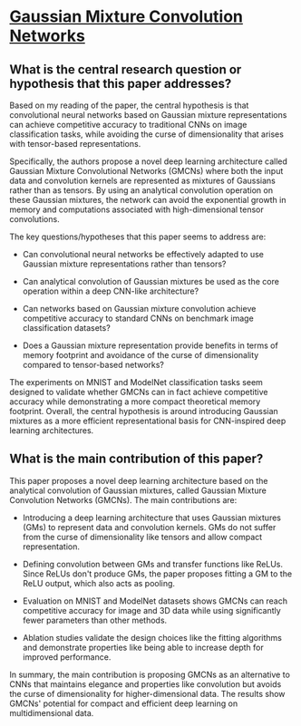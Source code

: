 # [Gaussian Mixture Convolution Networks](https://arxiv.org/abs/2202.09153v1)

## What is the central research question or hypothesis that this paper addresses?

 Based on my reading of the paper, the central hypothesis is that convolutional neural networks based on Gaussian mixture representations can achieve competitive accuracy to traditional CNNs on image classification tasks, while avoiding the curse of dimensionality that arises with tensor-based representations. 

Specifically, the authors propose a novel deep learning architecture called Gaussian Mixture Convolutional Networks (GMCNs) where both the input data and convolution kernels are represented as mixtures of Gaussians rather than as tensors. By using an analytical convolution operation on these Gaussian mixtures, the network can avoid the exponential growth in memory and computations associated with high-dimensional tensor convolutions. 

The key questions/hypotheses that this paper seems to address are:

- Can convolutional neural networks be effectively adapted to use Gaussian mixture representations rather than tensors?

- Can analytical convolution of Gaussian mixtures be used as the core operation within a deep CNN-like architecture? 

- Can networks based on Gaussian mixture convolution achieve competitive accuracy to standard CNNs on benchmark image classification datasets?

- Does a Gaussian mixture representation provide benefits in terms of memory footprint and avoidance of the curse of dimensionality compared to tensor-based networks?

The experiments on MNIST and ModelNet classification tasks seem designed to validate whether GMCNs can in fact achieve competitive accuracy while demonstrating a more compact theoretical memory footprint. Overall, the central hypothesis is around introducing Gaussian mixtures as a more efficient representational basis for CNN-inspired deep learning architectures.


## What is the main contribution of this paper?

 This paper proposes a novel deep learning architecture based on the analytical convolution of Gaussian mixtures, called Gaussian Mixture Convolution Networks (GMCNs). The main contributions are:

- Introducing a deep learning architecture that uses Gaussian mixtures (GMs) to represent data and convolution kernels. GMs do not suffer from the curse of dimensionality like tensors and allow compact representation.

- Defining convolution between GMs and transfer functions like ReLUs. Since ReLUs don't produce GMs, the paper proposes fitting a GM to the ReLU output, which also acts as pooling.

- Evaluation on MNIST and ModelNet datasets shows GMCNs can reach competitive accuracy for image and 3D data while using significantly fewer parameters than other methods.

- Ablation studies validate the design choices like the fitting algorithms and demonstrate properties like being able to increase depth for improved performance.

In summary, the main contribution is proposing GMCNs as an alternative to CNNs that maintains elegance and properties like convolution but avoids the curse of dimensionality for higher-dimensional data. The results show GMCNs' potential for compact and efficient deep learning on multidimensional data.
